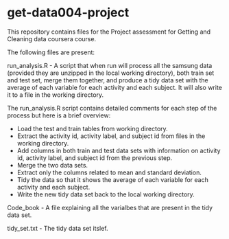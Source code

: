 get-data004-project
===================


This repository contains files for the Project assessment for Getting and Cleaning data coursera course.

The following files are present:

run_analysis.R - A script that when run will process all the samsung data (provided they are unzipped in the local working directory), both train set and test set, merge them together, and produce a tidy data set with the average of each variable for each activity and each subject. It will also write it to a file in the working directory.

The run_analysis.R script contains detailed comments for each step of the process but here is a brief overview:
- Load the test and train tables from working directory.
- Extract the activity id, activity label, and subject id from files in the working directory.
- Add columns in both train and test data sets with information on activity id, activity label, and subject id from the previous step.
- Merge the two data sets.
- Extract only the columns related to mean and standard deviation.
- Tidy the data so that it shows the average of each variable for each activity and each subject.
- Write the new tidy data set back to the local working directory.

Code_book - A file explaining all the varialbes that are present in the tidy data set.

tidy_set.txt - The tidy data set itslef.
